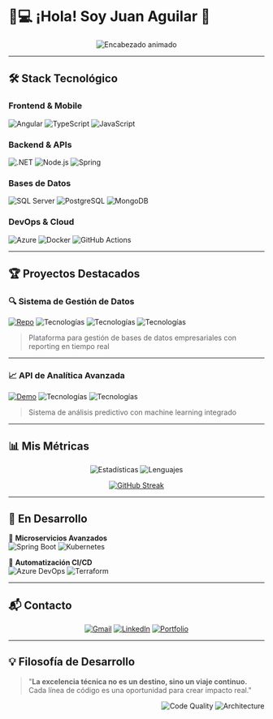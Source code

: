 # 👨💻 ¡Hola! Soy Juan Aguilar 🚀

<div align="center">
  <img src="https://readme-typing-svg.herokuapp.com?font=Fira+Code&size=25&duration=4000&pause=1000&color=20C20E&center=true&vCenter=true&width=600&lines=Desarrollador+Full+Stack;Apasionado+por+la+Innovación;Estudiante+de+Sistematización+de+Datos;Amante+del+Código+Limpio" alt="Encabezado animado" />
</div>

---

## 🛠️ Stack Tecnológico

### **Frontend & Mobile**
<div align="left">
  <img src="https://img.shields.io/badge/Angular-DD0031?style=for-the-badge&logo=angular&logoColor=white" alt="Angular" />
  <img src="https://img.shields.io/badge/TypeScript-3178C6?style=for-the-badge&logo=typescript&logoColor=white" alt="TypeScript" />
  <img src="https://img.shields.io/badge/JavaScript-F7DF1E?style=for-the-badge&logo=javascript&logoColor=black" alt="JavaScript" />
</div>

### **Backend & APIs**
<div align="left">
  <img src="https://img.shields.io/badge/.NET-512BD4?style=for-the-badge&logo=dotnet&logoColor=white" alt=".NET" />
  <img src="https://img.shields.io/badge/Node.js-339933?style=for-the-badge&logo=nodedotjs&logoColor=white" alt="Node.js" />
  <img src="https://img.shields.io/badge/Spring-6DB33F?style=for-the-badge&logo=spring&logoColor=white" alt="Spring" />
</div>

### **Bases de Datos**
<div align="left">
  <img src="https://img.shields.io/badge/SQL%20Server-CC2927?style=for-the-badge&logo=microsoftsqlserver&logoColor=white" alt="SQL Server" />
  <img src="https://img.shields.io/badge/PostgreSQL-4169E1?style=for-the-badge&logo=postgresql&logoColor=white" alt="PostgreSQL" />
  <img src="https://img.shields.io/badge/MongoDB-47A248?style=for-the-badge&logo=mongodb&logoColor=white" alt="MongoDB" />
</div>

### **DevOps & Cloud**
<div align="left">
  <img src="https://img.shields.io/badge/Azure-0089D6?style=for-the-badge&logo=microsoftazure&logoColor=white" alt="Azure" />
  <img src="https://img.shields.io/badge/Docker-2496ED?style=for-the-badge&logo=docker&logoColor=white" alt="Docker" />
  <img src="https://img.shields.io/badge/GitHub_Actions-2088FF?style=for-the-badge&logo=githubactions&logoColor=white" alt="GitHub Actions" />
</div>

---

## 🏆 Proyectos Destacados

### 🔍 Sistema de Gestión de Datos
[![Repo](https://img.shields.io/badge/Ver_Repositorio-181717?style=for-the-badge&logo=github&logoColor=white)](https://github.com/tu_usuario/proyecto)
![Tecnologías](https://img.shields.io/badge/-Angular-FF6C37?logo=angular&style=flat)
![Tecnologías](https://img.shields.io/badge/-ASP.NET-512BD4?logo=dotnet&style=flat)
![Tecnologías](https://img.shields.io/badge/-SQL_Server-CC2927?logo=microsoftsqlserver&style=flat)

> Plataforma para gestión de bases de datos empresariales con reporting en tiempo real

---

### 📈 API de Analítica Avanzada
[![Demo](https://img.shields.io/badge/Ver_Demo-FF6C37?style=for-the-badge&logo=heroku&logoColor=white)](https://tudemo.com)
![Tecnologías](https://img.shields.io/badge/-Python-3776AB?logo=python&style=flat)
![Tecnologías](https://img.shields.io/badge/-AWS_Lambda-FF9900?logo=awslambda&style=flat)

> Sistema de análisis predictivo con machine learning integrado

---

## 📊 Mis Métricas

<div align="center">
  
![Estadísticas](https://github-readme-stats.vercel.app/api?username=Sticlo&show_icons=true&theme=nightowl&hide_border=true&include_all_commits=true&count_private=true)
![Lenguajes](https://github-readme-stats.vercel.app/api/top-langs/?username=Sticlo&layout=compact&theme=nightowl&hide_border=true&langs_count=8)

[![GitHub Streak](https://streak-stats.demolab.com?user=Sticlo&theme=nightowl&hide_border=true)](https://git.io/streak-stats)

</div>

---

## 🚀 En Desarrollo

<div align="left">
  
📌 **Microservicios Avanzados**  
![Spring Boot](https://img.shields.io/badge/Spring_Boot-6DB33F?style=flat-square&logo=springboot&logoColor=white) 
![Kubernetes](https://img.shields.io/badge/Kubernetes-326CE5?style=flat-square&logo=kubernetes&logoColor=white)

📌 **Automatización CI/CD**  
![Azure DevOps](https://img.shields.io/badge/Azure_DevOps-0078D7?style=flat-square&logo=azuredevops&logoColor=white)
![Terraform](https://img.shields.io/badge/Terraform-7B42BC?style=flat-square&logo=terraform&logoColor=white)

</div>

---

## 📬 Contacto

<div align="center">
  
[![Gmail](https://img.shields.io/badge/Email-EA4335?style=for-the-badge&logo=gmail&logoColor=white)](mailto:kofix459@gmail.com)
[![LinkedIn](https://img.shields.io/badge/LinkedIn-0A66C2?style=for-the-badge&logo=linkedin&logoColor=white)](https://linkedin.com/in/juan-aguilar-563b79298)
[![Portfolio](https://img.shields.io/badge/Portfolio-4285F4?style=for-the-badge&logo=google-chrome&logoColor=white)](https://tuportafolio.com)

</div>

---

## 💡 Filosofía de Desarrollo

> "**La excelencia técnica no es un destino, sino un viaje continuo.**  
> Cada línea de código es una oportunidad para crear impacto real."

<div align="right">
  
![Code Quality](https://img.shields.io/badge/Código-Limpio-brightgreen?style=for-the-badge&logo=sonarqube)
![Architecture](https://img.shields.io/badge/Arquitectura-Hexagonal-blueviolet?style=for-the-badge)

</div>
